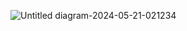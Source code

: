 ![Untitled diagram-2024-05-21-021234](https://github.com/atamytanoue/DIO-trilha-JavaBasico/assets/109189510/f3971ff7-b320-4e85-977b-f929b0bd774f)
